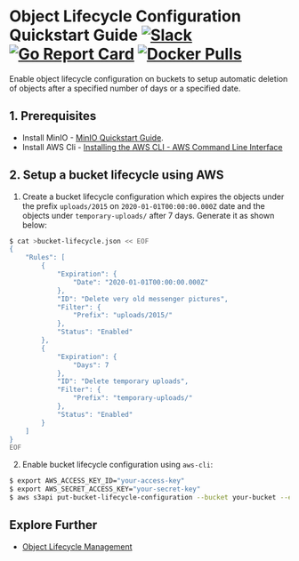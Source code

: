 # Object Lifecycle Configuration Quickstart Guide [![Slack](https://slack.min.io/slack?type=svg)](https://slack.min.io) [![Go Report Card](https://goreportcard.com/badge/minio/minio)](https://goreportcard.com/report/minio/minio) [![Docker Pulls](https://img.shields.io/docker/pulls/minio/minio.svg?maxAge=604800)](https://hub.docker.com/r/minio/minio/)

Enable object lifecycle configuration on buckets to setup automatic deletion of objects after a specified number of days or a specified date.

## 1. Prerequisites
- Install MinIO - [MinIO Quickstart Guide](https://docs.min.io/docs/minio-quickstart-guide).
- Install AWS Cli - [Installing the AWS CLI - AWS Command Line Interface](https://docs.aws.amazon.com/cli/latest/userguide/cli-chap-install.html)


## 2. Setup a bucket lifecycle using AWS

1. Create a bucket lifecycle configuration which expires the objects under the prefix `uploads/2015` on `2020-01-01T00:00:00.000Z` date and the objects under `temporary-uploads/` after 7 days.  Generate it as shown below:

```sh
$ cat >bucket-lifecycle.json << EOF
{
    "Rules": [
        {
            "Expiration": {
                "Date": "2020-01-01T00:00:00.000Z"
            },
            "ID": "Delete very old messenger pictures",
            "Filter": {
                "Prefix": "uploads/2015/"
            },
            "Status": "Enabled"
        },
        {
            "Expiration": {
                "Days": 7
            },
            "ID": "Delete temporary uploads",
            "Filter": {
                "Prefix": "temporary-uploads/"
            },
            "Status": "Enabled"
        }
    ]
}
EOF
```

2. Enable bucket lifecycle configuration using `aws-cli`:

```sh
$ export AWS_ACCESS_KEY_ID="your-access-key"
$ export AWS_SECRET_ACCESS_KEY="your-secret-key"
$ aws s3api put-bucket-lifecycle-configuration --bucket your-bucket --endpoint-url http://minio-server-address:port --lifecycle-configuration file://bucket-lifecycle.json
```

## Explore Further
- [Object Lifecycle Management](https://docs.aws.amazon.com/AmazonS3/latest/dev/object-lifecycle-mgmt.html)
